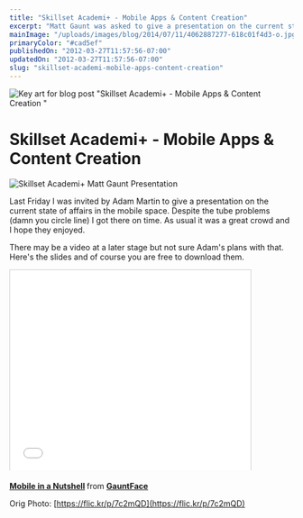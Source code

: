 ```yaml
---
title: "Skillset Academi+ - Mobile Apps & Content Creation"
excerpt: "Matt Gaunt was asked to give a presentation on the current state of affairs in the mobile landscape at the Skillset Academy in Newport, Wales. Here's the slide deck."
mainImage: "/uploads/images/blog/2014/07/11/4062887277-618c01f4d3-o.jpg"
primaryColor: "#cad5ef"
publishedOn: "2012-03-27T11:57:56-07:00"
updatedOn: "2012-03-27T11:57:56-07:00"
slug: "skillset-academi-mobile-apps-content-creation"
---
```

![Key art for blog post "Skillset Academi+ - Mobile Apps & Content Creation "](/uploads/images/blog/2014/07/11/4062887277-618c01f4d3-o.jpg)

# Skillset Academi+ - Mobile Apps & Content Creation 

![Skillset Academi+ Matt Gaunt Presentation](/uploads/images/blog/2012/03/AorR_InCQAAIc5q.jpg) 

Last Friday I was invited by Adam Martin to give a presentation on the current state of affairs in the mobile space. Despite the tube problems (damn you circle line) I got there on time. As usual it was a great crowd and I hope they enjoyed. 

There may be a video at a later stage but not sure Adam's plans with that. Here's the slides and of course you are free to download them.

<div class="embed">
<iframe src="//www.slideshare.net/slideshow/embed_code/12173035" width="427" height="356" frameborder="0" marginwidth="0" marginheight="0" scrolling="no" style="border:1px solid #CCC; border-width:1px 1px 0; margin-bottom:5px; max-width: 100%;" allowfullscreen> </iframe>
</div>
<p><strong> <a href="https://www.slideshare.net/GauntFace/mobile-in-a-nutshell" title="Mobile in a Nutshell" target="_blank">Mobile in a Nutshell</a> </strong> from <strong><a href="http://www.slideshare.net/GauntFace" target="_blank">GauntFace</a></strong></p>

Orig Photo: [https://flic.kr/p/7c2mQD](https://flic.kr/p/7c2mQD)
